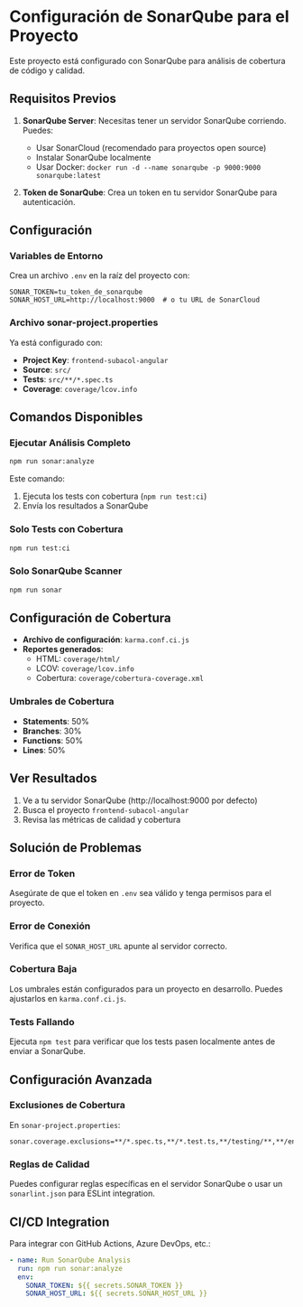 # Configuración de SonarQube para el Proyecto

Este proyecto está configurado con SonarQube para análisis de cobertura de código y calidad.

## Requisitos Previos

1. **SonarQube Server**: Necesitas tener un servidor SonarQube corriendo. Puedes:
   - Usar SonarCloud (recomendado para proyectos open source)
   - Instalar SonarQube localmente
   - Usar Docker: `docker run -d --name sonarqube -p 9000:9000 sonarqube:latest`

2. **Token de SonarQube**: Crea un token en tu servidor SonarQube para autenticación.

## Configuración

### Variables de Entorno

Crea un archivo `.env` en la raíz del proyecto con:

```env
SONAR_TOKEN=tu_token_de_sonarqube
SONAR_HOST_URL=http://localhost:9000  # o tu URL de SonarCloud
```

### Archivo sonar-project.properties

Ya está configurado con:
- **Project Key**: `frontend-subacol-angular`
- **Source**: `src/`
- **Tests**: `src/**/*.spec.ts`
- **Coverage**: `coverage/lcov.info`

## Comandos Disponibles

### Ejecutar Análisis Completo

```bash
npm run sonar:analyze
```

Este comando:
1. Ejecuta los tests con cobertura (`npm run test:ci`)
2. Envía los resultados a SonarQube

### Solo Tests con Cobertura

```bash
npm run test:ci
```

### Solo SonarQube Scanner

```bash
npm run sonar
```

## Configuración de Cobertura

- **Archivo de configuración**: `karma.conf.ci.js`
- **Reportes generados**:
  - HTML: `coverage/html/`
  - LCOV: `coverage/lcov.info`
  - Cobertura: `coverage/cobertura-coverage.xml`

### Umbrales de Cobertura

- **Statements**: 50%
- **Branches**: 30%
- **Functions**: 50%
- **Lines**: 50%

## Ver Resultados

1. Ve a tu servidor SonarQube (http://localhost:9000 por defecto)
2. Busca el proyecto `frontend-subacol-angular`
3. Revisa las métricas de calidad y cobertura

## Solución de Problemas

### Error de Token
Asegúrate de que el token en `.env` sea válido y tenga permisos para el proyecto.

### Error de Conexión
Verifica que el `SONAR_HOST_URL` apunte al servidor correcto.

### Cobertura Baja
Los umbrales están configurados para un proyecto en desarrollo. Puedes ajustarlos en `karma.conf.ci.js`.

### Tests Fallando
Ejecuta `npm test` para verificar que los tests pasen localmente antes de enviar a SonarQube.

## Configuración Avanzada

### Exclusiones de Cobertura

En `sonar-project.properties`:
```
sonar.coverage.exclusions=**/*.spec.ts,**/*.test.ts,**/testing/**,**/environments/**,**/main.ts,**/polyfills.ts
```

### Reglas de Calidad

Puedes configurar reglas específicas en el servidor SonarQube o usar un `sonarlint.json` para ESLint integration.

## CI/CD Integration

Para integrar con GitHub Actions, Azure DevOps, etc.:

```yaml
- name: Run SonarQube Analysis
  run: npm run sonar:analyze
  env:
    SONAR_TOKEN: ${{ secrets.SONAR_TOKEN }}
    SONAR_HOST_URL: ${{ secrets.SONAR_HOST_URL }}